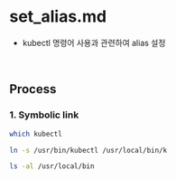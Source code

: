 # set_alias.md

- kubectl 명령어 사용과 관련하여 alias 설정

<br>

## Process

### 1. Symbolic link

```bash
which kubectl

ln -s /usr/bin/kubectl /usr/local/bin/k

ls -al /usr/local/bin
```

